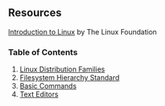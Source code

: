 ## Resources 

[Introduction to Linux](https://www.edx.org/course/introduction-to-linux) by The Linux Foundation

### Table of Contents

1. [Linux Distribution Families](./01-Linux-Distribution-Families.md) 
2. [Filesystem Hierarchy Standard](./02-Filesystem-Hierarchy-Standard.md)
3. [Basic Commands](./03-Basic-Commands.md)
4. [Text Editors](./04-Text-Editors.md)
